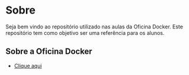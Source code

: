 # Sobre

Seja bem vindo ao repositório utilizado nas aulas da Oficina Docker.
Este repositório tem como objetivo ser uma referência para os alunos.

## Sobre a Oficina Docker

- [Clique aqui](https://ead.jlcp.com.br/curso/oficina-docker/)